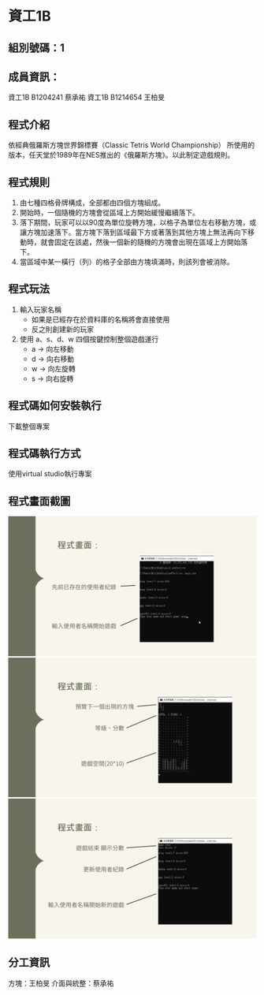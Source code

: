 # 資工1B

## 組別號碼：1

## 成員資訊：
資工1B B1204241 蔡承祐
資工1B B1214654 王柏旻

## 程式介紹
依經典俄羅斯方塊世界錦標賽（Classic Tetris World Championship） 所使用的版本，任天堂於1989年在NES推出的《俄羅斯方塊》。以此制定遊戲規則。

## 程式規則
1. 由七種四格骨牌構成，全部都由四個方塊組成。
2. 開始時，一個隨機的方塊會從區域上方開始緩慢繼續落下。
3. 落下期間，玩家可以以90度為單位旋轉方塊，以格子為單位左右移動方塊，或讓方塊加速落下。當方塊下落到區域最下方或著落到其他方塊上無法再向下移動時，就會固定在該處，然後一個新的隨機的方塊會出現在區域上方開始落下。
4. 當區域中某一橫行（列）的格子全部由方塊填滿時，則該列會被消除。

## 程式玩法
1. 輸入玩家名稱
    * 如果是已經存在於資料庫的名稱將會直接使用
    * 反之則創建新的玩家
2. 使用 a、s、d、w 四個按鍵控制整個遊戲運行
    * a -> 向左移動
    * d -> 向右移動
    * w -> 向左旋轉
    * s -> 向右旋轉

## 程式碼如何安裝執行
下載整個專案

## 程式碼執行方式
使用virtual studio執行專案

## 程式畫面截圖
![image](14.jpg)
![image](15.jpg)
![image](16.jpg)

## 分工資訊
方塊：王柏旻
介面與統整：蔡承祐
